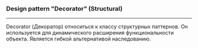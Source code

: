 ### Design pattern "Decorator" (Structural)

-----
Decorator (Декоратор) относиться к классу структурных паттернов. Он используется для динамического расширения функциональности объекта. Является гибкой альтернативой наследованию.